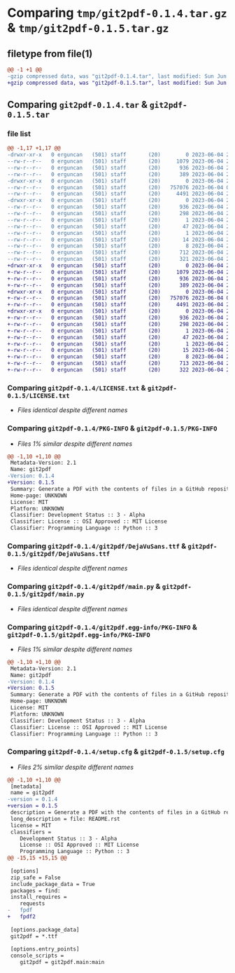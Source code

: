 # Comparing `tmp/git2pdf-0.1.4.tar.gz` & `tmp/git2pdf-0.1.5.tar.gz`

## filetype from file(1)

```diff
@@ -1 +1 @@
-gzip compressed data, was "git2pdf-0.1.4.tar", last modified: Sun Jun  4 21:08:26 2023, max compression
+gzip compressed data, was "git2pdf-0.1.5.tar", last modified: Sun Jun  4 21:32:28 2023, max compression
```

## Comparing `git2pdf-0.1.4.tar` & `git2pdf-0.1.5.tar`

### file list

```diff
@@ -1,17 +1,17 @@
-drwxr-xr-x   0 erguncan   (501) staff       (20)        0 2023-06-04 21:08:26.974129 git2pdf-0.1.4/
--rw-r--r--   0 erguncan   (501) staff       (20)     1079 2023-06-04 20:31:55.000000 git2pdf-0.1.4/LICENSE.txt
--rw-r--r--   0 erguncan   (501) staff       (20)      936 2023-06-04 21:08:26.974233 git2pdf-0.1.4/PKG-INFO
--rw-r--r--   0 erguncan   (501) staff       (20)      389 2023-06-04 20:32:44.000000 git2pdf-0.1.4/README.rst
-drwxr-xr-x   0 erguncan   (501) staff       (20)        0 2023-06-04 21:08:26.972679 git2pdf-0.1.4/git2pdf/
--rw-r--r--   0 erguncan   (501) staff       (20)   757076 2023-06-04 01:56:54.000000 git2pdf-0.1.4/git2pdf/DejaVuSans.ttf
--rw-r--r--   0 erguncan   (501) staff       (20)     4491 2023-06-04 21:08:09.000000 git2pdf-0.1.4/git2pdf/main.py
-drwxr-xr-x   0 erguncan   (501) staff       (20)        0 2023-06-04 21:08:26.973998 git2pdf-0.1.4/git2pdf.egg-info/
--rw-r--r--   0 erguncan   (501) staff       (20)      936 2023-06-04 21:08:26.000000 git2pdf-0.1.4/git2pdf.egg-info/PKG-INFO
--rw-r--r--   0 erguncan   (501) staff       (20)      298 2023-06-04 21:08:26.000000 git2pdf-0.1.4/git2pdf.egg-info/SOURCES.txt
--rw-r--r--   0 erguncan   (501) staff       (20)        1 2023-06-04 21:08:26.000000 git2pdf-0.1.4/git2pdf.egg-info/dependency_links.txt
--rw-r--r--   0 erguncan   (501) staff       (20)       47 2023-06-04 21:08:26.000000 git2pdf-0.1.4/git2pdf.egg-info/entry_points.txt
--rw-r--r--   0 erguncan   (501) staff       (20)        1 2023-06-04 20:34:17.000000 git2pdf-0.1.4/git2pdf.egg-info/not-zip-safe
--rw-r--r--   0 erguncan   (501) staff       (20)       14 2023-06-04 21:08:26.000000 git2pdf-0.1.4/git2pdf.egg-info/requires.txt
--rw-r--r--   0 erguncan   (501) staff       (20)        8 2023-06-04 21:08:26.000000 git2pdf-0.1.4/git2pdf.egg-info/top_level.txt
--rw-r--r--   0 erguncan   (501) staff       (20)      712 2023-06-04 21:08:26.974622 git2pdf-0.1.4/setup.cfg
--rw-r--r--   0 erguncan   (501) staff       (20)      321 2023-06-04 21:02:04.000000 git2pdf-0.1.4/setup.py
+drwxr-xr-x   0 erguncan   (501) staff       (20)        0 2023-06-04 21:32:28.585536 git2pdf-0.1.5/
+-rw-r--r--   0 erguncan   (501) staff       (20)     1079 2023-06-04 20:31:55.000000 git2pdf-0.1.5/LICENSE.txt
+-rw-r--r--   0 erguncan   (501) staff       (20)      936 2023-06-04 21:32:28.585609 git2pdf-0.1.5/PKG-INFO
+-rw-r--r--   0 erguncan   (501) staff       (20)      389 2023-06-04 20:32:44.000000 git2pdf-0.1.5/README.rst
+drwxr-xr-x   0 erguncan   (501) staff       (20)        0 2023-06-04 21:32:28.584099 git2pdf-0.1.5/git2pdf/
+-rw-r--r--   0 erguncan   (501) staff       (20)   757076 2023-06-04 01:56:54.000000 git2pdf-0.1.5/git2pdf/DejaVuSans.ttf
+-rw-r--r--   0 erguncan   (501) staff       (20)     4491 2023-06-04 21:31:25.000000 git2pdf-0.1.5/git2pdf/main.py
+drwxr-xr-x   0 erguncan   (501) staff       (20)        0 2023-06-04 21:32:28.585409 git2pdf-0.1.5/git2pdf.egg-info/
+-rw-r--r--   0 erguncan   (501) staff       (20)      936 2023-06-04 21:32:28.000000 git2pdf-0.1.5/git2pdf.egg-info/PKG-INFO
+-rw-r--r--   0 erguncan   (501) staff       (20)      298 2023-06-04 21:32:28.000000 git2pdf-0.1.5/git2pdf.egg-info/SOURCES.txt
+-rw-r--r--   0 erguncan   (501) staff       (20)        1 2023-06-04 21:32:28.000000 git2pdf-0.1.5/git2pdf.egg-info/dependency_links.txt
+-rw-r--r--   0 erguncan   (501) staff       (20)       47 2023-06-04 21:32:28.000000 git2pdf-0.1.5/git2pdf.egg-info/entry_points.txt
+-rw-r--r--   0 erguncan   (501) staff       (20)        1 2023-06-04 20:34:17.000000 git2pdf-0.1.5/git2pdf.egg-info/not-zip-safe
+-rw-r--r--   0 erguncan   (501) staff       (20)       15 2023-06-04 21:32:28.000000 git2pdf-0.1.5/git2pdf.egg-info/requires.txt
+-rw-r--r--   0 erguncan   (501) staff       (20)        8 2023-06-04 21:32:28.000000 git2pdf-0.1.5/git2pdf.egg-info/top_level.txt
+-rw-r--r--   0 erguncan   (501) staff       (20)      713 2023-06-04 21:32:28.585966 git2pdf-0.1.5/setup.cfg
+-rw-r--r--   0 erguncan   (501) staff       (20)      322 2023-06-04 21:32:22.000000 git2pdf-0.1.5/setup.py
```

### Comparing `git2pdf-0.1.4/LICENSE.txt` & `git2pdf-0.1.5/LICENSE.txt`

 * *Files identical despite different names*

### Comparing `git2pdf-0.1.4/PKG-INFO` & `git2pdf-0.1.5/PKG-INFO`

 * *Files 1% similar despite different names*

```diff
@@ -1,10 +1,10 @@
 Metadata-Version: 2.1
 Name: git2pdf
-Version: 0.1.4
+Version: 0.1.5
 Summary: Generate a PDF with the contents of files in a GitHub repository
 Home-page: UNKNOWN
 License: MIT
 Platform: UNKNOWN
 Classifier: Development Status :: 3 - Alpha
 Classifier: License :: OSI Approved :: MIT License
 Classifier: Programming Language :: Python :: 3
```

### Comparing `git2pdf-0.1.4/git2pdf/DejaVuSans.ttf` & `git2pdf-0.1.5/git2pdf/DejaVuSans.ttf`

 * *Files identical despite different names*

### Comparing `git2pdf-0.1.4/git2pdf/main.py` & `git2pdf-0.1.5/git2pdf/main.py`

 * *Files identical despite different names*

### Comparing `git2pdf-0.1.4/git2pdf.egg-info/PKG-INFO` & `git2pdf-0.1.5/git2pdf.egg-info/PKG-INFO`

 * *Files 1% similar despite different names*

```diff
@@ -1,10 +1,10 @@
 Metadata-Version: 2.1
 Name: git2pdf
-Version: 0.1.4
+Version: 0.1.5
 Summary: Generate a PDF with the contents of files in a GitHub repository
 Home-page: UNKNOWN
 License: MIT
 Platform: UNKNOWN
 Classifier: Development Status :: 3 - Alpha
 Classifier: License :: OSI Approved :: MIT License
 Classifier: Programming Language :: Python :: 3
```

### Comparing `git2pdf-0.1.4/setup.cfg` & `git2pdf-0.1.5/setup.cfg`

 * *Files 2% similar despite different names*

```diff
@@ -1,10 +1,10 @@
 [metadata]
 name = git2pdf
-version = 0.1.4
+version = 0.1.5
 description = Generate a PDF with the contents of files in a GitHub repository
 long_description = file: README.rst
 license = MIT
 classifiers = 
 	Development Status :: 3 - Alpha
 	License :: OSI Approved :: MIT License
 	Programming Language :: Python :: 3
@@ -15,15 +15,15 @@
 
 [options]
 zip_safe = False
 include_package_data = True
 packages = find:
 install_requires = 
 	requests
-	fpdf
+	fpdf2
 
 [options.package_data]
 git2pdf = *.ttf
 
 [options.entry_points]
 console_scripts = 
 	git2pdf = git2pdf.main:main
```

